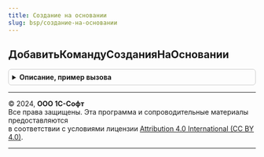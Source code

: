 ```yaml
---
title: Создание на основании
slug: bsp/создание-на-основании
---
```



## ДобавитьКомандуСозданияНаОсновании
<details style="margin: 1em 0; padding: 0.5em; border: 1px solid #ccc; border-radius: 6px;">

<summary style="font-weight: bold; cursor: pointer;">Описание, пример вызова</summary>

```bsl

// Добавляет в список команд создания на основании команду создания указанного объекта.
//
// Параметры:
//  КомандыСозданияНаОсновании - см. СозданиеНаОснованииПереопределяемый.ПередДобавлениемКомандСозданияНаОсновании.КомандыСозданияНаОсновании
//  ОбъектМетаданных - ОбъектМетаданных - объект, для которого добавляется команда.
//
// Возвращаемое значение:
//  СтрокаТаблицыЗначений, Неопределено - описание добавленной команды.
//
Функция ДобавитьКомандуСозданияНаОсновании(КомандыСозданияНаОсновании, ОбъектМетаданных) Экспорт
```

Пример вызова
```bsl
Результат = СозданиеНаОсновании.ДобавитьКомандуСозданияНаОсновании(КомандыСозданияНаОсновании, ОбъектМетаданных) 
```
</details>

---

© 2024, **ООО 1С-Софт**  
Все права защищены. Эта программа и сопроводительные материалы предоставляются  
в соответствии с условиями лицензии [Attribution 4.0 International (CC BY 4.0)](https://creativecommons.org/licenses/by/4.0/legalcode).

---
